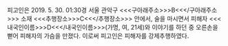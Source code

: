 피고인은 2019. 5. 30. 01:30경 서울 관악구 <<<구아래주소>>>B<<</구아래주소>>> 소재 <<<추행장소>>>C<<</추행장소>>> 안에서, 술을 마시면서 피해자 <<<내국인이름>>>D<<</내국인이름>>>(가명, 여, 21세)와 이야기를 하던 중 오른손을 뻗어 피해자의 가슴을 만졌다.
이로써 피고인은 피해자를 강제추행하였다.